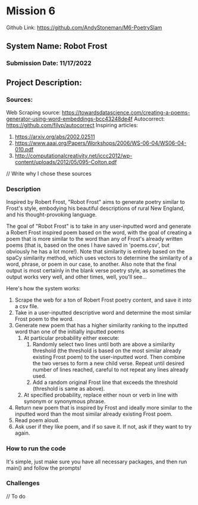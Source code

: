 # Mission 6
Github Link: https://github.com/AndyStoneman/M6-PoetrySlam

## System Name: Robot Frost
### Submission Date: 11/17/2022

## Project Description:
### Sources:

Web Scraping source: https://towardsdatascience.com/creating-a-poems-generator-using-word-embeddings-bcc43248de4f
Autocorrect: https://github.com/filyp/autocorrect
Inspiring articles:
1) https://arxiv.org/abs/2002.02511
2) https://www.aaai.org/Papers/Workshops/2006/WS-06-04/WS06-04-010.pdf
3) http://computationalcreativity.net/iccc2012/wp-content/uploads/2012/05/095-Colton.pdf

// Write why I chose these sources

### Description

Inspired by Robert Frost, "Robot Frost" aims to generate poetry similar to Frost's style, 
embodying his beautiful descriptions of rural New England, and his thought-provoking
language. 

The goal of "Robot Frost" is to take in any user-inputted word and generate a Robert Frost inspired
poem based on the word, with the goal of creating a poem that is more similar to the word than any of Frost's already
written poems (that is, based on the ones I have saved in 'poems.csv', but obviously he has a lot more!). Note
that similarity is entirely based on the spaCy similarity method, which uses vectors to determine the similarity of a 
word, phrase, or poem in our case, to another. Also note that the final output is most certainly in the blank verse
poetry style, as sometimes the output works very well, and other times, well, you'll see...

Here's how the system works:
1) Scrape the web for a ton of Robert Frost poetry content, and save it into a csv file. 
2) Take in a user-inputted descriptive word and determine the most similar Frost poem to the word.
3) Generate new poem that has a higher similarity ranking to the inputted word than one of the initially inputted poems
   1) At particular probability either execute:
      1) Randomly select two lines until both are above a similarity threshold (the threshold is based on the most 
      similar already existing Frost poem) to the user-inputted word. Then combine the two verses to form a new child 
      verse. Repeat until desired number of lines reached, careful to not repeat any lines already used. 
      2) Add a random original Frost line that exceeds the threshold (threshold is same as above).
   2) At specified probability, replace either noun or verb in line with synonym or synonymous phrase.
4) Return new poem that is inspired by Frost and ideally more similar to the inputted word than the most similar 
already existing Frost poem. 
5) Read poem aloud.
6) Ask user if they like poem, and if so save it. If not, ask if they want to try again.

### How to run the code

It's simple, just make sure you have all necessary packages, and then run main() and follow the prompts!

### Challenges

// To do

